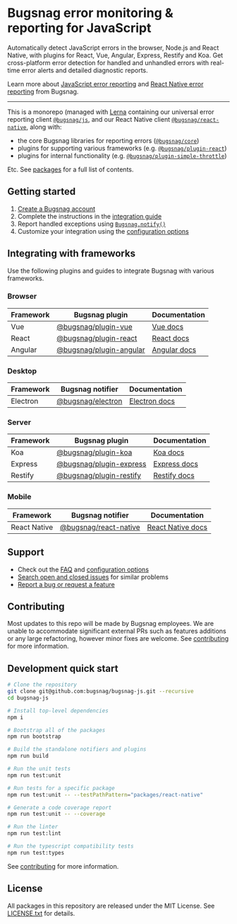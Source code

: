 # Bugsnag error monitoring & reporting for JavaScript

Automatically detect JavaScript errors in the browser, Node.js and React Native, with plugins for React, Vue, Angular, Express, Restify and Koa. Get cross-platform error detection for handled and unhandled errors with real-time error alerts and detailed diagnostic reports.

Learn more about [JavaScript error reporting](https://www.bugsnag.com/platforms/javascript/) and [React Native error reporting](https://www.bugsnag.com/platforms/react-native-error-reporting/) from Bugsnag.

---

This is a monorepo (managed with [Lerna](https://lerna.js.org/) containing our universal error reporting client [`@bugsnag/js`](/packages/js), and our React Native client [`@bugsnag/react-native`](/packages/react-native), along with:

- the core Bugsnag libraries for reporting errors ([`@bugsnag/core`](/packages/core))
- plugins for supporting various frameworks (e.g. [`@bugsnag/plugin-react`](/packages/plugin-react))
- plugins for internal functionality (e.g. [`@bugsnag/plugin-simple-throttle`](/packages/plugin-simple-throttle))

Etc. See [packages](/packages) for a full list of contents.

## Getting started

1. [Create a Bugsnag account](https://www.bugsnag.com)
2. Complete the instructions in the [integration guide](https://docs.bugsnag.com/platforms/javascript/)
3. Report handled exceptions using
   [`Bugsnag.notify()`](https://docs.bugsnag.com/platforms/javascript/#reporting-handled-exceptions)
4. Customize your integration using the
   [configuration options](https://docs.bugsnag.com/platforms/javascript/configuration-options/)

## Integrating with frameworks

Use the following plugins and guides to integrate Bugsnag with various frameworks.

### Browser

| Framework  | Bugsnag plugin | Documentation |
| ---------- | -------------- | --------------|
| Vue | [@bugsnag/plugin-vue](packages/plugin-vue) | [Vue docs](https://docs.bugsnag.com/platforms/javascript/vue)
| React | [@bugsnag/plugin-react](packages/plugin-react) | [React docs](https://docs.bugsnag.com/platforms/javascript/react)
| Angular | [@bugsnag/plugin-angular](packages/plugin-angular) | [Angular docs](https://docs.bugsnag.com/platforms/javascript/angular)

### Desktop

| Framework  | Bugsnag notifier | Documentation |
| ---------- | ---------------- | --------------|
| Electron   | [@bugsnag/electron](packages/electron) | [Electron docs](https://docs.bugsnag.com/platforms/electron) |

### Server

| Framework  | Bugsnag plugin | Documentation |
| ---------- | -------------- | --------------|
| Koa | [@bugsnag/plugin-koa](packages/plugin-koa)  | [Koa docs](https://docs.bugsnag.com/platforms/javascript/koa) |
| Express | [@bugsnag/plugin-express](packages/plugin-express)  | [Express docs](https://docs.bugsnag.com/platforms/javascript/express) |
| Restify | [@bugsnag/plugin-restify](packages/plugin-restify)  | [Restify docs](https://docs.bugsnag.com/platforms/javascript/restify) |

### Mobile

| Framework  | Bugsnag notifier | Documentation |
| ---------- | -------------- | --------------|
| React Native | [@bugsnag/react-native](packages/react-native) | [React Native docs](https://docs.bugsnag.com/platforms/react-native/react-native/) |

## Support

* Check out the [FAQ](https://docs.bugsnag.com/platforms/javascript/faq) and [configuration options](https://docs.bugsnag.com/platforms/javascript/configuration-options)
* [Search open and closed issues](https://github.com/bugsnag/bugsnag-js/issues?q=+) for similar problems
* [Report a bug or request a feature](https://github.com/bugsnag/bugsnag-js/issues/new/choose)

## Contributing

Most updates to this repo will be made by Bugsnag employees. We are unable to accommodate significant external PRs such as features additions or any large refactoring, however minor fixes are welcome. See [contributing](CONTRIBUTING.md) for more information.

## Development quick start

```sh
# Clone the repository
git clone git@github.com:bugsnag/bugsnag-js.git --recursive
cd bugsnag-js

# Install top-level dependencies
npm i

# Bootstrap all of the packages
npm run bootstrap

# Build the standalone notifiers and plugins
npm run build

# Run the unit tests
npm run test:unit

# Run tests for a specific package
npm run test:unit -- --testPathPattern="packages/react-native"

# Generate a code coverage report
npm run test:unit -- --coverage

# Run the linter
npm run test:lint

# Run the typescript compatibility tests
npm run test:types
```

See [contributing](CONTRIBUTING.md) for more information.

## License

All packages in this repository are released under the MIT License. See [LICENSE.txt](./LICENSE.txt) for details.
